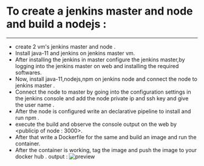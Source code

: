 # To create a jenkins master and node and build a nodejs :
-----
*  create 2 vm's jenkins master and node .
*  Install java-11 and jenkins on jenkins master vm.
*  After installing the jenkins in master configure the jenkins master,by logging into the jenkins master on web and installing the required softwares.
*  Now, install java-11,nodejs,npm on jenkins node and connect the node to jenkins master .
*  Connect the node to master by going into the configuration settings in the jenkins console and add the node private ip and ssh key and give the user name .
*  After the node is configured write an declarative pipeline to install and run npm .
*  execute the build and observe the console output on the web by <publicip of node : 3000>.
*  After that write a Dockerfile for the same and build an image and run the container.
*  After the container is working, tag the image and push the image to your docker hub .
output :
![preview](../../../AWS_Quality_Thoughts/AWS_Screenshots/jan2023_tasks_spc/4thjan/nodejsoutput.png)